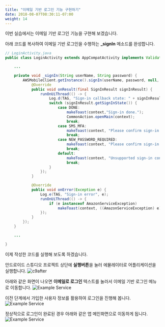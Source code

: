 ```yaml
---
title: "이메일 기반 로그인 기능 구현하기"
date: 2018-08-07T08:30:11-07:00
weight: 14
---
```


이번 실습에서는 이메일 기반 로그인 기능을 구현해 보겠습니다. 

아래 코드를 복사하여 이메일 기반 로그인을 수행하는 **_signIn** 메소드를 완성합니다.
```java
// LoginActivity.java
public class LoginActivity extends AppCompatActivity implements Validator.ValidationListener {

    ...

    private void _signIn(String userName, String password) {
        AWSMobileClient.getInstance().signIn(userName, password, null, new Callback<SignInResult>() {
            @Override
            public void onResult(final SignInResult signInResult) {
                runOnUiThread(() -> {
                    Log.d(TAG, "Sign-in callback state: " + signInResult.getSignInState());
                    switch (signInResult.getSignInState()) {
                        case DONE:
                            makeToast(context,"Sign-in done.");
                            CommonAction.openMain(context);
                            break;
                        case SMS_MFA:
                            makeToast(context, "Please confirm sign-in with SMS.");
                            break;
                        case NEW_PASSWORD_REQUIRED:
                            makeToast(context, "Please confirm sign-in with new password.");
                            break;
                        default:
                            makeToast(context, "Unsupported sign-in confirmation: " + signInResult.getSignInState());
                            break;
                    }
                });
            }

            @Override
            public void onError(Exception e) {
                Log.e(TAG, "Sign-in error", e);
                runOnUiThread(() -> {
                    if (e instanceof AmazonServiceException)
                        makeToast(context, ((AmazonServiceException) e).getErrorMessage());
                });
            }
        });
    }

    ...

}

```

이제 작성한 코드를 실행해 보도록 하겠습니다.

안드로이드 스튜디오 프로젝트 상단에 **실행버튼**을 눌러 에뮬레이터로 어플리케이션을 실행합니다.
![c9after](/images/run.png)

아래와 같은 화면이 나오면 **이메일로 로그인** 텍스트를 눌러서 이메일 기반 로그인 메뉴로 이동합니다.
![Example Service](/images/app-authmain.png)


이전 단계에서 가입한 사용자 정보를 활용하여 로그인을 진행해 봅니다. 
![Example Service](/images/app-login.png)

정상적으로 로그인이 완료된 경우 아래와 같은 앱 메인화면으로 이동하게 됩니다.
![Example Service](/images/app-main-empty.png)
